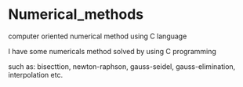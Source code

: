 # Numerical_methods
computer oriented numerical method using C language 

I have some numericals method solved by using C programming 

such as: bisecttion, newton-raphson, gauss-seidel, gauss-elimination, interpolation etc.

